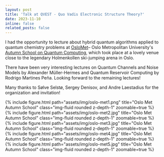 ```yaml
---
layout: post
title: 'Talk at QVEST - Quo Vadis Electronic Structure Theory?'
date: 2023-11-10
inline: false
related_posts: false
---
```

I had the opportunity to lecture about hybrid quantum algorithms applied to quantum chemistry problems at <a href='https://www.oslomet.no/'>OsloMet</a>– Oslo Metropolitan University's <a href='https://uni.oslomet.no/quantum/upcoming-school-on-quantum-computing/'>Autumn School on Quantum Computing</a>, which took place at a lovely venue close to the legendary Holmenkollen ski-jumping arena in Oslo. 

There have been very interesting lectures on Quantum Channels and Noise Models by Alexander Müller-Hermes and Quantum Reservoir Computing by Rodrigo Martines Peña. Looking forward to the remaining lectures! 

Many thanks to Sølve Selstø, Sergey Denisov, and Andre Laestadius for the organization and invitation!

{% include figure.html path="assets/img/oslo-met1.png" title="Oslo Met Autumn School" class="img-fluid rounded z-depth-1" zoomable=true %} 
{% include figure.html path="assets/img/oslo-met2.jpg" title="Oslo Met Autumn School" class="img-fluid rounded z-depth-1" zoomable=true %} 
{% include figure.html path="assets/img/oslo-met3.jpg" title="Oslo Met Autumn School" class="img-fluid rounded z-depth-1" zoomable=true %} 
{% include figure.html path="assets/img/oslo-met4.jpg" title="Oslo Met Autumn School" class="img-fluid rounded z-depth-1" zoomable=true %} 
{% include figure.html path="assets/img/oslo-met5.jpg" title="Oslo Met Autumn School" class="img-fluid rounded z-depth-1" zoomable=true %} 

